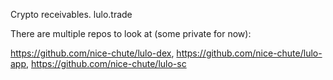 Crypto receivables. lulo.trade

There are multiple repos to look at (some private for now): 

https://github.com/nice-chute/lulo-dex, https://github.com/nice-chute/lulo-app,  https://github.com/nice-chute/lulo-sc
